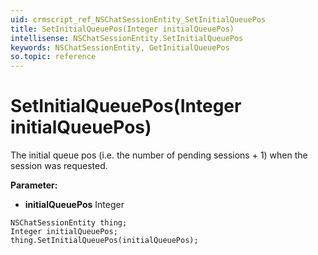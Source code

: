 ```yaml
---
uid: crmscript_ref_NSChatSessionEntity_SetInitialQueuePos
title: SetInitialQueuePos(Integer initialQueuePos)
intellisense: NSChatSessionEntity.SetInitialQueuePos
keywords: NSChatSessionEntity, GetInitialQueuePos
so.topic: reference
---
```


# SetInitialQueuePos(Integer initialQueuePos)

The initial queue pos (i.e. the number of pending sessions + 1) when the session was requested.

**Parameter:** 
 - **initialQueuePos** Integer

```crmscript
NSChatSessionEntity thing;
Integer initialQueuePos;
thing.SetInitialQueuePos(initialQueuePos);
```

